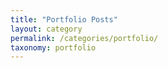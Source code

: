 ```yaml
---
title: "Portfolio Posts"
layout: category
permalink: /categories/portfolio/
taxonomy: portfolio
---
```

